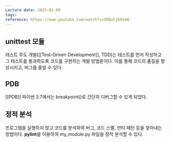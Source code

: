 ```yaml
---
Lecture date: 2025-01-09
tags: 
reference: https://www.youtube.com/watch?v=SRAnCjb9sm8
---
```

## unittest 모듈
테스트 주도 개발([[Test-Driven Development]], TDD)는 테스트를 먼저 작성하고 그 테스트를 통과하도록 코드를 구현하는 개발 방법론이다.
이를 통해 코드의 품질을 향상시키고, 버그를 줄일 수 있다.

## PDB
[[PDB]]
파이썬 3.7에서는 breakpoint()로 간단히 디버그할 수 있게 되었다.


## 정적 분석
프로그램을 실행하지 않고 코드를 분석하여 버그, 코드 스멜, 안티 패턴 등을 찾아내는 방법이다.
**pylint**를 이용하여 my_module.py 파일을 정적 분석할 수 있다.